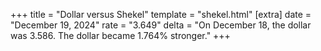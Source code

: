 +++
title = "Dollar versus Shekel"
template = "shekel.html"
[extra]
date = "December 19, 2024"
rate = "3.649"
delta = "On December 18, the dollar was 3.586. The dollar became 1.764% stronger."
+++
